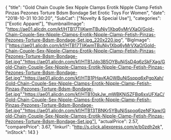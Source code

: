 {
	"title": "Gold Chain Couple Sex Nipple Clamps Erotik Nipple Clamp Fetish Pinzas Pezones Torture Bdsm Bondage Set  Erotic Toys For Women",
	"date": "2018-10-31 10:30:20",
	"SubCat": ["Novelty & Special Use"],
	"categories": ["Exotic Apparel"],
	"thumbnailImage": "https://ae01.alicdn.com/kf/HTB17TliKwmTBuNjy1Xbq6yMrVXaO/Gold-Chain-Couple-Sex-Nipple-Clamps-Erotik-Nipple-Clamp-Fetish-Pinzas-Pezones-Torture-Bdsm-Bondage-Set.jpg_220x220.jpg",
	"BigImage": ["https://ae01.alicdn.com/kf/HTB17TliKwmTBuNjy1Xbq6yMrVXaO/Gold-Chain-Couple-Sex-Nipple-Clamps-Erotik-Nipple-Clamp-Fetish-Pinzas-Pezones-Torture-Bdsm-Bondage-Set.jpg","https://ae01.alicdn.com/kf/HTB1Jdo3B5OYBuNjSsD4q6zSkFXag/Gold-Chain-Couple-Sex-Nipple-Clamps-Erotik-Nipple-Clamp-Fetish-Pinzas-Pezones-Torture-Bdsm-Bondage-Set.jpg","https://ae01.alicdn.com/kf/HTB1PHavKAOWBuNjSsppq6xPgpXah/Gold-Chain-Couple-Sex-Nipple-Clamps-Erotik-Nipple-Clamp-Fetish-Pinzas-Pezones-Torture-Bdsm-Bondage-Set.jpg","https://ae01.alicdn.com/kf/HTB10skJw_mWBKNjSZFBq6xxUFXaC/Gold-Chain-Couple-Sex-Nipple-Clamps-Erotik-Nipple-Clamp-Fetish-Pinzas-Pezones-Torture-Bdsm-Bondage-Set.jpg","https://ae01.alicdn.com/kf/HTB13TBNKr5YBuNjSspoq6zeNFXaw/Gold-Chain-Couple-Sex-Nipple-Clamps-Erotik-Nipple-Clamp-Fetish-Pinzas-Pezones-Torture-Bdsm-Bondage-Set.jpg"],
	"actualPrice": 2.57,
	"comparePrice": 3.67,
	"linkurl": "http://s.click.aliexpress.com/e/b0zdh2ek",
	"inStock": 143
}
